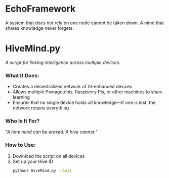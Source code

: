 # EchoFramework
A system that does not rely on one node cannot be taken down. A mind that shares knowledge never forgets.
# HiveMind.py  
_A script for linking intelligence across multiple devices._  

### What It Does:  
- Creates a decentralized network of AI-enhanced devices  
- Allows multiple Pwnagotchis, Raspberry Pis, or other machines to share learning  
- Ensures that no single device holds all knowledge—if one is lost, the network retains everything  

### Who Is It For?  
_"A lone mind can be erased. A hive cannot."_  

### How to Use:  
1. Download the script on all devices  
2. Set up your Hive ID  
   ```bash
   python3 HiveMind.py --init

